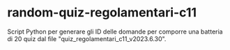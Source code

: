 # random-quiz-regolamentari-c11
Script Python per generare gli ID delle domande per comporre una batteria di 20 quiz dal file "quiz_regolamentari_c11_v2023.6.30".
